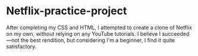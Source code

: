 # Netflix-practice-project
After completing my CSS and HTML, I attempted to create a clone of Netflix on my own, without relying on any YouTube tutorials. I believe I succeeded—not the best rendition, but considering I'm a beginner, I find it quite satisfactory.
